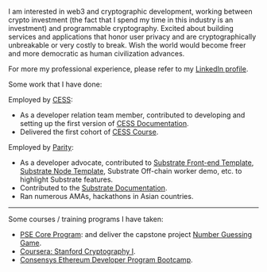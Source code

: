 I am interested in web3 and cryptographic development, working between crypto investment (the fact that I spend my time in this industry is an investment) and programmable cryptography. Excited about building services and applications that honor user privacy and are cryptographically unbreakable or very costly to break. Wish the world would become freer and more democratic as human civilization advances.

For more my professional experience, please refer to my [LinkedIn profile](https://www.linkedin.com/in/jimmychu0807).

Some work that I have done:

Employed by [CESS](https://cess.network/):
  - As a developer relation team member, contributed to developing and setting up the first version of [CESS Documentation](https://doc.cess.network).
  - Delivered the first cohort of [CESS Course](https://course.cess.network).

Employed by [Parity](https://www.parity.io/):
  - As a developer advocate, contributed to [Substrate Front-end Template](https://github.com/jimmychu0807/substrate-front-end-template), [Substrate Node Template](https://docs.substrate.io/reference/command-line-tools/node-template/), Substrate Off-chain worker demo, etc. to highlight Substrate features.
  - Contributed to the [Substrate Documentation](https://docs.substrate.io/).
  - Ran numerous AMAs, hackathons in Asian countries.

---

Some courses / training programs I have taken:

- [PSE Core Program](https://pse.dev/en/programs): and deliver the capstone project [Number Guessing Game](https://github.com/jimmychu0807/PSE-core-capstone).
- [Coursera: Stanford Cryptography I](https://www.coursera.org/learn/crypto).
- [Consensys Ethereum Developer Program Bootcamp](https://consensys.io/academy/bootcamp).
